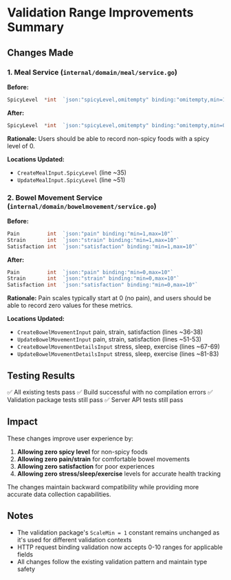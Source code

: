 # Validation Range Improvements Summary

## Changes Made

### 1. Meal Service (`internal/domain/meal/service.go`)

**Before:**

```go
SpicyLevel  *int  `json:"spicyLevel,omitempty" binding:"omitempty,min=1,max=10"`
```

**After:**

```go
SpicyLevel  *int  `json:"spicyLevel,omitempty" binding:"omitempty,min=0,max=10"`
```

**Rationale:** Users should be able to record non-spicy foods with a spicy level of 0.

**Locations Updated:**

- `CreateMealInput.SpicyLevel` (line ~35)
- `UpdateMealInput.SpicyLevel` (line ~51)

### 2. Bowel Movement Service (`internal/domain/bowelmovement/service.go`)

**Before:**

```go
Pain         int  `json:"pain" binding:"min=1,max=10"`
Strain       int  `json:"strain" binding:"min=1,max=10"`
Satisfaction int  `json:"satisfaction" binding:"min=1,max=10"`
```

**After:**

```go
Pain         int  `json:"pain" binding:"min=0,max=10"`
Strain       int  `json:"strain" binding:"min=0,max=10"`
Satisfaction int  `json:"satisfaction" binding:"min=0,max=10"`
```

**Rationale:** Pain scales typically start at 0 (no pain), and users should be able to record zero values for these metrics.

**Locations Updated:**

- `CreateBowelMovementInput` pain, strain, satisfaction (lines ~36-38)
- `UpdateBowelMovementInput` pain, strain, satisfaction (lines ~51-53)
- `CreateBowelMovementDetailsInput` stress, sleep, exercise (lines ~67-69)
- `UpdateBowelMovementDetailsInput` stress, sleep, exercise (lines ~81-83)

## Testing Results

✅ All existing tests pass
✅ Build successful with no compilation errors
✅ Validation package tests still pass
✅ Server API tests still pass

## Impact

These changes improve user experience by:

1. **Allowing zero spicy level** for non-spicy foods
2. **Allowing zero pain/strain** for comfortable bowel movements
3. **Allowing zero satisfaction** for poor experiences
4. **Allowing zero stress/sleep/exercise** levels for accurate health tracking

The changes maintain backward compatibility while providing more accurate data collection capabilities.

## Notes

- The validation package's `ScaleMin = 1` constant remains unchanged as it's used for different validation contexts
- HTTP request binding validation now accepts 0-10 ranges for applicable fields
- All changes follow the existing validation pattern and maintain type safety
